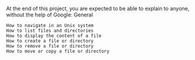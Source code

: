 At the end of this project, you are expected to be able to explain to anyone, without the help of Google:
General

    How to navigate in an Unix system
    How to list files and directories
    How to display the content of a file
    How to create a file or directory
    How to remove a file or directory
    How to move or copy a file or directory

